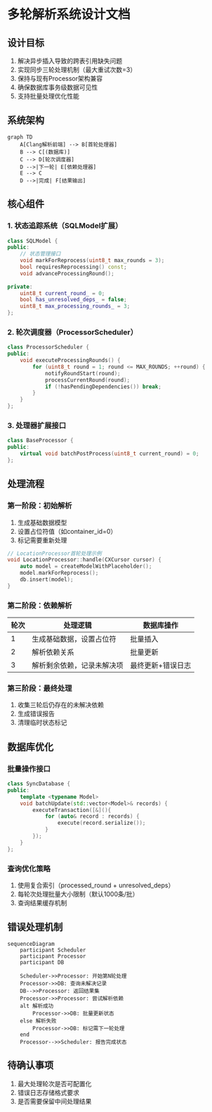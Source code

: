 # 多轮解析系统设计文档

## 设计目标
1. 解决异步插入导致的跨表引用缺失问题
2. 实现同步三轮处理机制（最大重试次数=3）
3. 保持与现有Processor架构兼容
4. 确保数据库事务级数据可见性
5. 支持批量处理优化性能

## 系统架构
```mermaid
graph TD
    A[Clang解析前端] --> B[首轮处理器]
    B --> C[(数据库)]
    C --> D[轮次调度器]
    D -->|下一轮| E[依赖处理器]
    E --> C
    D -->|完成| F[结果输出]
```

## 核心组件

### 1. 状态追踪系统（SQLModel扩展）
```cpp
class SQLModel {
public:
    // 状态管理接口
    void markForReprocess(uint8_t max_rounds = 3);
    bool requiresReprocessing() const;
    void advanceProcessingRound();
    
private:
    uint8_t current_round_ = 0;
    bool has_unresolved_deps_ = false;
    uint8_t max_processing_rounds_ = 3;
};
```

### 2. 轮次调度器（ProcessorScheduler）
```cpp
class ProcessorScheduler {
public:
    void executeProcessingRounds() {
        for (uint8_t round = 1; round <= MAX_ROUNDS; ++round) {
            notifyRoundStart(round);
            processCurrentRound(round);
            if (!hasPendingDependencies()) break;
        }
    }
};
```

### 3. 处理器扩展接口
```cpp
class BaseProcessor {
public:
    virtual void batchPostProcess(uint8_t current_round) = 0;
};
```

## 处理流程

### 第一阶段：初始解析
1. 生成基础数据模型
2. 设置占位符值（如container_id=0）
3. 标记需要重新处理

```cpp
// LocationProcessor首轮处理示例
void LocationProcessor::handle(CXCursor cursor) {
    auto model = createModelWithPlaceholder();
    model.markForReprocess();
    db.insert(model);
}
```

### 第二阶段：依赖解析
| 轮次 | 处理逻辑                   | 数据库操作        |
| ---- | -------------------------- | ----------------- |
| 1    | 生成基础数据，设置占位符   | 批量插入          |
| 2    | 解析依赖关系               | 批量更新          |
| 3    | 解析剩余依赖，记录未解决项 | 最终更新+错误日志 |

### 第三阶段：最终处理
1. 收集三轮后仍存在的未解决依赖
2. 生成错误报告
3. 清理临时状态标记

## 数据库优化

### 批量操作接口
```cpp
class SyncDatabase {
public:
    template <typename Model>
    void batchUpdate(std::vector<Model>& records) {
        executeTransaction([&](){
            for (auto& record : records) {
                execute(record.serialize());
            }
        });
    }
};
```

### 查询优化策略
1. 使用复合索引（processed_round + unresolved_deps）
2. 每轮次处理批量大小限制（默认1000条/批）
3. 查询结果缓存机制

## 错误处理机制
```mermaid
sequenceDiagram
    participant Scheduler
    participant Processor
    participant DB

    Scheduler->>Processor: 开始第N轮处理
    Processor->>DB: 查询未解决记录
    DB-->>Processor: 返回结果集
    Processor->>Processor: 尝试解析依赖
    alt 解析成功
        Processor->>DB: 批量更新状态
    else 解析失败
        Processor->>DB: 标记需下一轮处理
    end
    Processor-->>Scheduler: 报告完成状态
```

## 待确认事项
1. 最大处理轮次是否可配置化
2. 错误日志存储格式要求
3. 是否需要保留中间处理结果